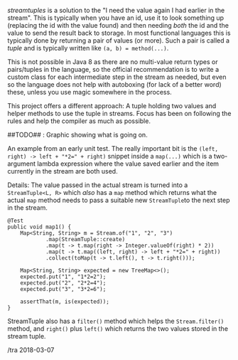 _streamtuples_ is a solution to the "I need the value again I had
earlier in the stream".  This is typically when you have an id, use it
to look something up (replacing the id with the value found) and then
needing _both_ the id and the value to send the result back to
storage.  In most functional languages this is typically done by 
returning a pair of values (or more).  Such a pair is called a _tuple_ 
and is typically written like `(a, b) = method(...)`.

This is not possible in Java 8 as there are no multi-value
return types or pairs/tuples in the language, so the official
recommendation is to write a custom class for each intermediate step
in the stream as needed, but even so the language does not help with
autoboxing (for lack of a better word) these, unless you use magic 
somewhere in the process.

This project offers a different approach:  A tuple holding two values
and helper methods to use the tuple in streams.  Focus has been on
following the rules and help the compiler as much as possible.

##TODO## :  Graphic showing  what is going on.

An example from an early unit test.  The really important bit is the
`(left, right) -> left + "*2=" + right)` snippet inside a `map(...)`
which is a two-argument lambda expression where the value saved earlier and
the item currently in the stream are both used.

Details: 
The value passed in the actual stream is turned into a `StreamTuple<L, R>` 
which _also_ has a `map`  method which returns what the actual `map` method 
needs to pass a suitable new
`StreamTuple`to the next step in the stream.  



    @Test
    public void map1() {
        Map<String, String> m = Stream.of("1", "2", "3")
                .map(StreamTuple::create)
                .map(t -> t.map(right -> Integer.valueOf(right) * 2))
                .map(t -> t.map((left, right) -> left + "*2=" + right))
                .collect(toMap(t -> t.left(), t -> t.right()));

        Map<String, String> expected = new TreeMap<>();
        expected.put("1", "1*2=2");
        expected.put("2", "2*2=4");
        expected.put("3", "3*2=6");

        assertThat(m, is(expected));
    }

StreamTuple also has a `filter()` method which helps the `Stream.filter()` method, 
and  `right()` plus `left()` which returns the two values stored in the stream tuple.


/tra 2018-03-07
